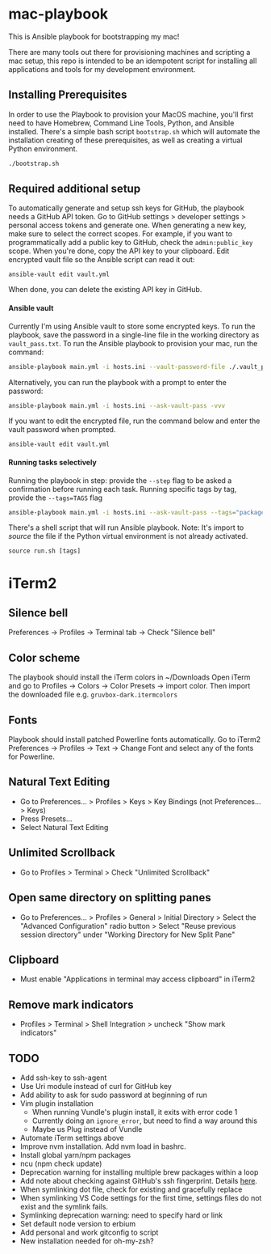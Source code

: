 # mac-playbook

This is Ansible playbook for bootstrapping my mac!

There are many tools out there for provisioning machines and scripting a mac
setup, this repo is intended to be an idempotent script for installing all
applications and tools for my development environment.

## Installing Prerequisites

In order to use the Playbook to provision your MacOS machine, you'll first need
to have Homebrew, Command Line Tools, Python, and Ansible installed. There's a
simple bash script `bootstrap.sh` which will automate the installation creating
of these prerequisites, as well as creating a virtual Python environment.

```bash
./bootstrap.sh
```

## Required additional setup

To automatically generate and setup ssh keys for GitHub, the playbook needs a
GitHub API token. Go to GitHub settings > developer settings > personal access
tokens and generate one. When generating a new key, make sure to select the
correct scopes. For example, if you want to programmatically add a public key to
GitHub, check the `admin:public_key` scope. When you're done, copy the API key
to your clipboard.  Edit encrypted vault file so the Ansible script can read it
out:

```
ansible-vault edit vault.yml
```
When done, you can delete the existing API key in GitHub.

#### Ansible vault

Currently I'm using Ansible vault to store some encrypted keys. To run the
playbook, save the password in a single-line file in the working directory as
`vault_pass.txt`.  To run the Ansible playbook to provision your mac, run the
command:

```bash
ansible-playbook main.yml -i hosts.ini --vault-password-file ./.vault_pass.txt -vvv
```

Alternatively, you can run the playbook with a prompt to enter the password:

```bash
ansible-playbook main.yml -i hosts.ini --ask-vault-pass -vvv
```

If you want to edit the encrypted file, run the command below and enter the
vault password when prompted.

```
ansible-vault edit vault.yml
```

#### Running tasks selectively

Running the playbook in step: provide the `--step` flag to be asked a
confirmation before running each task.
Running specific tags by tag, provide the `--tags=TAGS` flag

```bash
ansible-playbook main.yml -i hosts.ini --ask-vault-pass --tags="packages, brew" --step
```

There's a shell script that will run Ansible playbook. Note: It's import to
_source_ the file if the Python virtual environment is not already activated. 

```
source run.sh [tags]
```

# iTerm2

## Silence bell
Preferences -> Profiles -> Terminal tab -> Check "Silence bell"

## Color scheme
The playbook should install the iTerm colors in ~/Downloads
Open iTerm and go to Profiles -> Colors -> Color Presets -> import color.
Then import the downloaded file e.g. `gruvbox-dark.itermcolors`

## Fonts
Playbook should install patched Powerline fonts automatically. Go to iTerm2
Preferences -> Profiles -> Text -> Change Font and select any of the fonts
for Powerline.

## Natural Text Editing

- Go to Preferences... > Profiles > Keys > Key Bindings (not Preferences... > Keys)
- Press Presets...
- Select Natural Text Editing

## Unlimited Scrollback

- Go to Profiles > Terminal > Check "Unlimited Scrollback"

## Open same directory on splitting panes

- Go to Preferences... > Profiles > General > Initial Directory > Select the
  "Advanced Configuration" radio button > Select "Reuse previous session
  directory" under "Working Directory for New Split Pane"

## Clipboard
* Must enable "Applications in terminal may access clipboard" in iTerm2

## Remove mark indicators
* Profiles > Terminal > Shell Integration > uncheck "Show mark indicators"

## TODO
* Add ssh-key to ssh-agent
* Use Uri module instead of curl for GitHub key
* Add ability to ask for sudo password at beginning of run
* Vim plugin installation
  * When running Vundle's plugin install, it exits with error code 1
  * Currently doing an `ignore_error`, but need to find a way around this
  * Maybe us Plug instead of Vundle
* Automate iTerm settings above
* Improve nvm installation. Add nvm load in bashrc.
* Install global yarn/npm packages
* ncu (npm check update)
* Deprecation warning for installing multiple brew packages within a loop
* Add note about checking against GitHub's ssh fingerprint. Details [here](https://help.github.com/en/github/authenticating-to-github/githubs-ssh-key-fingerprints).
* When symlinking dot file, check for existing and gracefully replace
* When symlinking VS Code settings for the first time, settings files do not exist and the symlink fails.
* Symlinking deprecation warning: need to specify hard or link
* Set default node version to erbium
* Add personal and work gitconfig to script
* New installation needed for oh-my-zsh?
